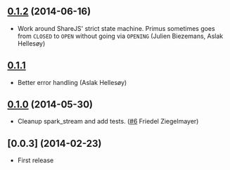 ## [0.1.2](https://github.com/aslakhellesoy/share-primus/compare/v0.1.1...v0.1.2) (2014-06-16)

* Work around ShareJS' strict state machine. Primus sometimes goes from
  `CLOSED` to `OPEN` without going via `OPENING` (Julien Biezemans, Aslak Hellesøy)

## [0.1.1](https://github.com/aslakhellesoy/share-primus/compare/v0.1.0...v0.1.1)

* Better error handling (Aslak Hellesøy)

## [0.1.0](https://github.com/aslakhellesoy/share-primus/compare/v0.0.3...v0.1.0) (2014-05-30)

* Cleanup spark_stream and add tests. ([#6](https://github.com/aslakhellesoy/share-primus/pull/6) Friedel Ziegelmayer)

## [0.0.3] (2014-02-23)

* First release
